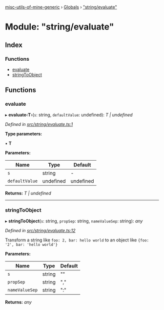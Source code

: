[misc-utils-of-mine-generic](../README.md) › [Globals](../globals.md) › ["string/evaluate"](_string_evaluate_.md)

# Module: "string/evaluate"

## Index

### Functions

* [evaluate](_string_evaluate_.md#evaluate)
* [stringToObject](_string_evaluate_.md#stringtoobject)

## Functions

###  evaluate

▸ **evaluate**‹**T**›(`s`: string, `defaultValue`: undefined): *T | undefined*

*Defined in [src/string/evaluate.ts:1](https://github.com/cancerberoSgx/misc-utils-of-mine/blob/4ff3641/misc-utils-of-mine-generic/src/string/evaluate.ts#L1)*

**Type parameters:**

▪ **T**

**Parameters:**

Name | Type | Default |
------ | ------ | ------ |
`s` | string | - |
`defaultValue` | undefined | undefined |

**Returns:** *T | undefined*

___

###  stringToObject

▸ **stringToObject**(`s`: string, `propSep`: string, `nameValueSep`: string): *any*

*Defined in [src/string/evaluate.ts:12](https://github.com/cancerberoSgx/misc-utils-of-mine/blob/4ff3641/misc-utils-of-mine-generic/src/string/evaluate.ts#L12)*

Transform a string like `foo: 2, bar: hello world` to an object like `{foo: '2', bar: 'hello world'}`

**Parameters:**

Name | Type | Default |
------ | ------ | ------ |
`s` | string | "" |
`propSep` | string | "," |
`nameValueSep` | string | ":" |

**Returns:** *any*
